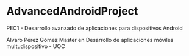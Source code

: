 # AdvancedAndroidProject
PEC1 - Desarrollo avanzado de aplicaciones para dispositivos Android

Álvaro Pérez Gómez
Master en Desarrollo de aplicaciones móviles multudispositivo - UOC
